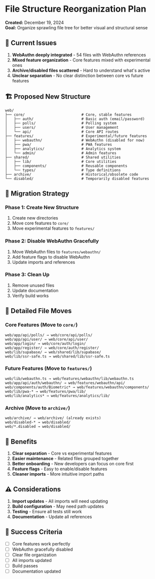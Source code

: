 # File Structure Reorganization Plan

**Created:** December 19, 2024  
**Goal:** Organize sprawling file tree for better visual and structural sense

## 🎯 Current Issues

1. **WebAuthn deeply integrated** - 54 files with WebAuthn references
2. **Mixed feature organization** - Core features mixed with experimental ones
3. **Archive/disabled files scattered** - Hard to understand what's active
4. **Unclear separation** - No clear distinction between core vs future features

## 🏗️ Proposed New Structure

```
web/
├── core/                          # Core, stable features
│   ├── auth/                      # Basic auth (email/password)
│   ├── polls/                     # Polling system
│   ├── users/                     # User management
│   └── api/                       # Core API routes
├── features/                      # Experimental/future features
│   ├── webauthn/                  # WebAuthn (disabled for now)
│   ├── pwa/                       # PWA features
│   ├── analytics/                 # Analytics system
│   └── admin/                     # Admin features
├── shared/                        # Shared utilities
│   ├── lib/                       # Core utilities
│   ├── components/                # Reusable components
│   └── types/                     # Type definitions
├── archive/                       # Historical/obsolete code
└── disabled/                      # Temporarily disabled features
```

## 🔄 Migration Strategy

### Phase 1: Create New Structure
1. Create new directories
2. Move core features to `core/`
3. Move experimental features to `features/`

### Phase 2: Disable WebAuthn Gracefully
1. Move WebAuthn files to `features/webauthn/`
2. Add feature flags to disable WebAuthn
3. Update imports and references

### Phase 3: Clean Up
1. Remove unused files
2. Update documentation
3. Verify build works

## 📁 Detailed File Moves

### Core Features (Move to `core/`)
```
web/app/api/polls/ → web/core/api/polls/
web/app/api/user/ → web/core/api/user/
web/app/login/ → web/core/auth/login/
web/app/register/ → web/core/auth/register/
web/lib/supabase/ → web/shared/lib/supabase/
web/lib/ssr-safe.ts → web/shared/lib/ssr-safe.ts
```

### Future Features (Move to `features/`)
```
web/lib/webauthn.ts → web/features/webauthn/lib/webauthn.ts
web/app/api/auth/webauthn/ → web/features/webauthn/api/
web/components/auth/Biometric* → web/features/webauthn/components/
web/lib/pwa-* → web/features/pwa/lib/
web/lib/analytics* → web/features/analytics/lib/
```

### Archive (Move to `archive/`)
```
web/archive/ → web/archive/ (already exists)
web/disabled-* → web/disabled/
web/*.disabled → web/disabled/
```

## 🚀 Benefits

1. **Clear separation** - Core vs experimental features
2. **Easier maintenance** - Related files grouped together
3. **Better onboarding** - New developers can focus on core first
4. **Feature flags** - Easy to enable/disable features
5. **Cleaner imports** - More intuitive import paths

## ⚠️ Considerations

1. **Import updates** - All imports will need updating
2. **Build configuration** - May need path updates
3. **Testing** - Ensure all tests still work
4. **Documentation** - Update all references

## 🎯 Success Criteria

- [ ] Core features work perfectly
- [ ] WebAuthn gracefully disabled
- [ ] Clear file organization
- [ ] All imports updated
- [ ] Build passes
- [ ] Documentation updated
